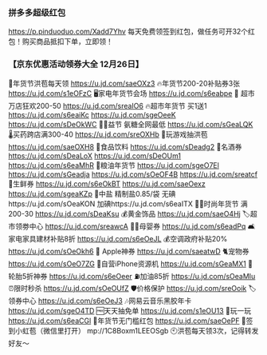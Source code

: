 ### 拼多多超级红包
https://p.pinduoduo.com/Xadd7Yhv
每天免费领签到红包，做任务可开32个红包！购买商品抵扣下单，立即领！

### 【京东优惠活动领券大全 12月26日】
🧧年货节洪苞每天领
https://u.jd.com/saeOXz3
🔥年货节200-20补贴券3张
https://u.jd.com/s1eOFzC
🖥家电年货节会场
https://u.jd.com/s6eabpe
🎉 超市万店狂欢200-50
https://u.jd.com/sreaIO6
🔥超市年货节 买1送1
https://u.jd.com/s6eaiKc
https://u.jd.com/sgeOeeK
https://u.jd.com/sDeOkWC
🦵🏻益节 氨糖全网最低
https://u.jd.com/sGeaLQK
🌡买药跨店满300-40
https://u.jd.com/sreOXHb
🧧玩游戏抽洪苞
https://u.jd.com/saeOXH8
🍭食品饮料
https://u.jd.com/sDeadg2
🥃名酒券
https://u.jd.com/sDeaLoX
https://u.jd.com/sDeOUm1
https://u.jd.com/s6eaMhR
🍚粮油年货节
https://u.jd.com/sgeO7El
https://u.jd.com/sGeadja
https://u.jd.com/sOeOF4B
https://u.jd.com/sreatcf
🥟生鲜券
https://u.jd.com/s6eOkBT
https://u.jd.com/saeOexz
https://u.jd.com/sgeaKZp
🧂中盐 精制盐0.85/袋
无碘https://u.jd.com/sOeaKON
加碘https://u.jd.com/s6eaITX
💃🏻时尚年货节 满200-30
https://u.jd.com/sDeaKsu
💰黄金饰品
https://u.jd.com/saeO4Hj
🏷超市领劵中心
https://u.jd.com/sreawcA
👶🏻母婴券
https://u.jd.com/s6eadPq
🛋家电家具建材补贴8折
https://u.jd.com/s6eOeJL
💰空调政府补贴20% 
https://u.jd.com/sOeOkh6
 Apple神券
https://u.jd.com/saeatwD
🐈宠物券
https://u.jd.com/sOeO7ZG
📱自营iPhone资源机
https://u.jd.com/sGeaMX1
🛞轮胎5折神券
https://u.jd.com/s6eOeer
⛽加油85折
https://u.jd.com/sOeaMIu
⏰限时秒杀
https://u.jd.com/sOeOUfZ
🛡价格保护
https://u.jd.com/sreOoik
🏷领券中心
https://u.jd.com/s6eOeJ3
🎶网易云音乐黑胶年卡
https://u.jd.com/sgeO4TD
🆓天天抽免单
https://u.jd.com/s1eOU13
🎰玩一玩
https://u.jd.com/s6eaCGl
🧧年货节无门槛红包
https://u.jd.com/saeOePF
🧧签到小虹苞（微信里打开）
mp://1C8Boxm1LEEOSgb
🕙洪苞每天领3次，记得转发好友～
